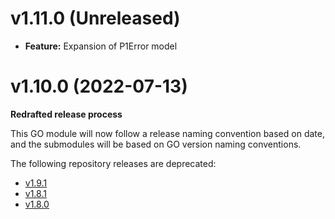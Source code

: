 # v1.11.0 (Unreleased)

* **Feature:** Expansion of P1Error model

# v1.10.0 (2022-07-13)

**Redrafted release process**

This GO module will now follow a release naming convention based on date, and the submodules will be based on GO version naming conventions.

The following repository releases are deprecated:

* [v1.9.1](https://github.com/patrickcping/pingone-go/releases/tag/v1.9.1)
* [v1.8.1](https://github.com/patrickcping/pingone-go/releases/tag/v1.8.1)
* [v1.8.0](https://github.com/patrickcping/pingone-go/releases/tag/v1.8.0)